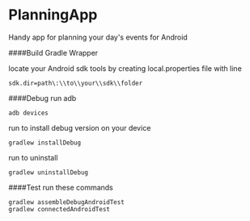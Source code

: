 PlanningApp
===========
Handy app for planning your day's events for Android

####Build
Gradle Wrapper

locate your Android sdk tools by creating local.properties file with line 
```
sdk.dir=path\:\\to\\your\\sdk\\folder
```

####Debug
run adb
```
adb devices
```

run to install debug version on your device
```
gradlew installDebug
```
run to uninstall
```
gradlew uninstallDebug
```
####Test
run these commands  
```
gradlew assembleDebugAndroidTest
gradlew connectedAndroidTest
```
